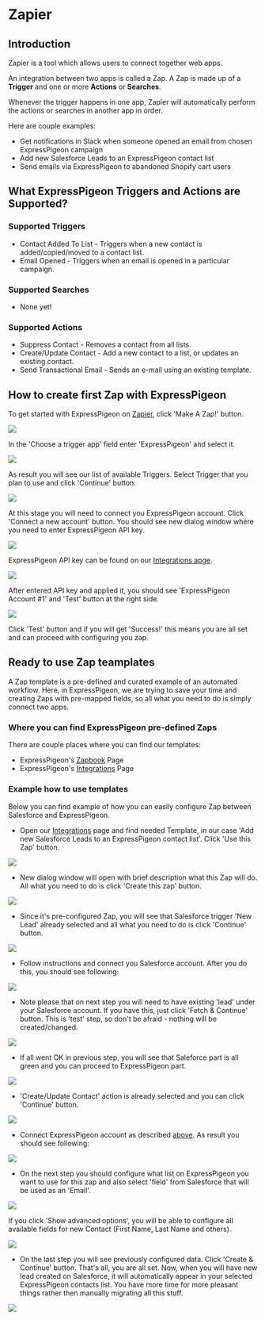 # Zapier

## Introduction

Zapier is a tool which allows users to connect together web apps.

An integration between two apps is called a Zap. A Zap is made up of a **Trigger** and one or more **Actions** or **Searches**.

Whenever the trigger happens in one app, Zapier will automatically perform the actions or searches in another app in order.

Here are couple examples:

* Get notifications in Slack when someone opened an email from chosen ExpressPigeon campaign
* Add new Salesforce Leads to an ExpressPigeon contact list
* Send emails via ExpressPigeon to abandoned Shopify cart users

## What ExpressPigeon Triggers and Actions are Supported?

### Supported Triggers

* Contact Added To List - Triggers when a new contact is added/copied/moved to a contact list.
* Email Opened - Triggers when an email is opened in a particular campaign.

### Supported Searches

* None yet!

### Supported Actions

* Suppress Contact - Removes a contact from all lists.
* Create/Update Contact - Add a new contact to a list, or updates an existing contact.
* Send Transactional Email - Sends an e-mail using an existing template.

## How to create first Zap with ExpressPigeon

To get started with ExpressPigeon on [Zapier](https://zapier.com), click 'Make A Zap!' button.

![](../images/zapier/zap_1.png)

In the 'Choose a trigger app' field enter 'ExpressPigeon' and select it.

![](../images/zapier/zap_2.png)

As result you will see our list of available Triggers. Select Trigger that you plan to use and click 'Continue' button.

![](../images/zapier/zap_3.png)

At this stage you will need to connect you ExpressPigeon account. Click 'Connect a new account' button. You should see new dialog window where you need to enter ExpressPigeon API key.

![](../images/zapier/zap_4.png)

ExpressPigeon API key can be found on our [Integrations apge](https://expresspigeon.com/settings/integrations).

![](../images/zapier/zap_5.png)

After entered API key and applied it, you should see 'ExpressPigeon Account #1' and 'Test' button at the right side.

![](../images/zapier/zap_6.png)

Click 'Test' button and if you will get 'Success!' this means you are all set and can proceed with configuring you zap.

## Ready to use Zap teamplates

A Zap template is a pre-defined and curated example of an automated workflow. Here, in ExpressPigeon, we are trying to save your time and creating Zaps with pre-mapped fields, so all what you need to do is simply connect two apps. 

### Where you can find ExpressPigeon pre-defined Zaps

There are couple places where you can find our templates:

* ExpressPigeon's [Zapbook](https://zapier.com/zapbook/expresspigeon/) Page
* ExpressPigeon's [Integrations](https://expresspigeon.com/integrations) Page

### Example how to use templates

Below you can find example of how you can easily configure Zap between Salesforce and ExpressPigeon.

- Open our [Integrations](https://expresspigeon.com/integrations) page and find needed Template, in our case 'Add new Salesforce Leads to an ExpressPigeon contact list'. Click 'Use this Zap' button.


![](../images/zapier/zap_7.png)

- New dialog window will open with brief description what this Zap will do. All what you need to do is click 'Create this zap' button.

![](../images/zapier/zap_8.png)

- Since it's pre-configured Zap, you will see that Salesforce trigger 'New Lead' already selected and all what you need to do is click 'Continue' button.

![](../images/zapier/zap_9.png)

- Follow instructions and connect you Salesforce account. After you do this, you should see following:

![](../images/zapier/zap_10.png)

- Note please that on next step you will need to have existing 'lead' under your Salesforce account. If you have this, just click 'Fetch & Continue' button. This is 'test' step, so don't be afraid - nothing will be created/changed.

![](../images/zapier/zap_11.png)

- If all went OK in previous step, you will see that Saleforce part is all green and you can proceed to ExpressPigeon part.

![](../images/zapier/zap_12.png)

- 'Create/Update Contact' action is already selected and you can click 'Continue' button.

![](../images/zapier/zap_13.png)

- Connect ExpressPigeon account as described [above](#how-to-create-first-zap-with-expressPigeon). As result you should see following:

![](../images/zapier/zap_14.png)

- On the next step you should configure what list on ExpressPigeon you want to use for this zap and also select 'field' from Salesforce that will be used as an 'Email'.

![](../images/zapier/zap_15.png)

If you click 'Show advanced options', you will be able to configure all available fields for new Contact (First Name, Last Name and others).

![](../images/zapier/zap_16.png)

- On the last step you will see previously configured data. Click 'Create & Continue' button. That's all, you are all set. Now, when you will have new lead created on Salesforce, it will automatically appear in your selected ExpressPigeon contacts list. You have more time for more pleasant things rather then manually migrating all this stuff.

![](../images/zapier/zap_17.png)


